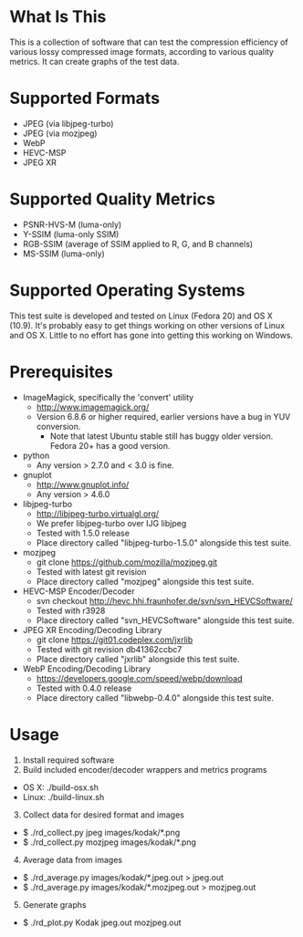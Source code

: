 # What Is This

This is a collection of software that can test the compression efficiency of various lossy compressed image formats, according to various quality metrics. It can create graphs of the test data.

# Supported Formats

* JPEG (via libjpeg-turbo)
* JPEG (via mozjpeg)
* WebP
* HEVC-MSP
* JPEG XR

# Supported Quality Metrics

* PSNR-HVS-M (luma-only)
* Y-SSIM (luma-only SSIM)
* RGB-SSIM (average of SSIM applied to R, G, and B channels)
* MS-SSIM (luma-only)

# Supported Operating Systems

This test suite is developed and tested on Linux (Fedora 20) and OS X (10.9). It's probably easy to get things working on other versions of Linux and OS X. Little to no effort has gone into getting this working on Windows.

# Prerequisites

* ImageMagick, specifically the 'convert' utility
  * http://www.imagemagick.org/
  * Version 6.8.6 or higher required, earlier versions have a bug in YUV conversion.
    * Note that latest Ubuntu stable still has buggy older version. Fedora 20+ has a good version.
* python
  * Any version > 2.7.0 and < 3.0 is fine.
* gnuplot
  * http://www.gnuplot.info/
  * Any version > 4.6.0
* libjpeg-turbo
  * http://libjpeg-turbo.virtualgl.org/
  * We prefer libjpeg-turbo over IJG libjpeg
  * Tested with 1.5.0 release
  * Place directory called "libjpeg-turbo-1.5.0" alongside this test suite.
* mozjpeg
  * git clone https://github.com/mozilla/mozjpeg.git
  * Tested with latest git revision
  * Place directory called "mozjpeg" alongside this test suite.
* HEVC-MSP Encoder/Decoder
  * svn checkout http://hevc.hhi.fraunhofer.de/svn/svn_HEVCSoftware/
  * Tested with r3928
  * Place directory called "svn_HEVCSoftware" alongside this test suite.
* JPEG XR Encoding/Decoding Library
  * git clone https://git01.codeplex.com/jxrlib
  * Tested with git revision db41362ccbc7
  * Place directory called "jxrlib" alongside this test suite.
* WebP Encoding/Decoding Library
  * https://developers.google.com/speed/webp/download
  * Tested with 0.4.0 release
  * Place directory called "libwebp-0.4.0" alongside this test suite.

# Usage

1. Install required software
2. Build included encoder/decoder wrappers and metrics programs
  * OS X: ./build-osx.sh
  * Linux: ./build-linux.sh
3. Collect data for desired format and images
  * $ ./rd_collect.py jpeg images/kodak/*.png
  * $ ./rd_collect.py mozjpeg images/kodak/*.png
4. Average data from images
  * $ ./rd_average.py images/kodak/*.jpeg.out > jpeg.out
  * $ ./rd_average.py images/kodak/*.mozjpeg.out > mozjpeg.out
5. Generate graphs
  * $ ./rd_plot.py Kodak jpeg.out mozjpeg.out

